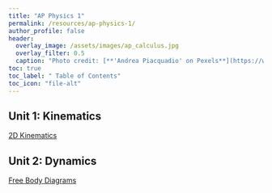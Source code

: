 ```yaml
---
title: "AP Physics 1"
permalink: /resources/ap-physics-1/
author_profile: false
header:
  overlay_image: /assets/images/ap_calculus.jpg
  overlay_filter: 0.5
  caption: "Photo credit: [**'Andrea Piacquadio' on Pexels**](https://www.pexels.com/photo/woman-holding-books-3768126/)"
toc: true
toc_label: " Table of Contents"
toc_icon: "file-alt"
---
```


## Unit 1: Kinematics
[2D Kinematics](2d-kinematics)

## Unit 2: Dynamics
[Free Body Diagrams](free-body-diagrams)